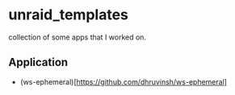# unraid_templates
collection of some apps that I worked on.


## Application
- (ws-ephemeral)[https://github.com/dhruvinsh/ws-ephemeral]
